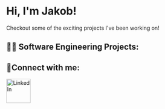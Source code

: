 <h1>Hi, I'm Jakob! <a href="https://linkedin.com/in/jakoblester"></a></h1>

Checkout some of the exciting projects I've been working on!

<h2>👨‍💻 Software Engineering Projects:</h2>


<h2>🤳Connect with me:</h2>

[<img align="left" alt="LinkedIn" width="64px" src="https://static.vecteezy.com/system/resources/previews/018/930/587/original/linkedin-logo-linkedin-icon-transparent-free-png.png" />][linkedin]

[linkedin]: https://linkedin.com/in/jakoblester
